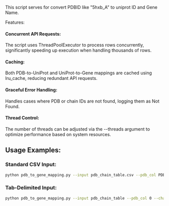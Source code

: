 This script serves for convert PDBID like "5hxb_A" to uniprot ID and Gene Name.

Features:

#### Concurrent API Requests:
The script uses ThreadPoolExecutor to process rows concurrently, significantly speeding up execution when handling thousands of rows.

#### Caching:
Both PDB-to-UniProt and UniProt-to-Gene mappings are cached using lru_cache, reducing redundant API requests.

#### Graceful Error Handling:
Handles cases where PDB or chain IDs are not found, logging them as Not Found.

#### Thread Control:
The number of threads can be adjusted via the --threads argument to optimize performance based on system resources.

## Usage Examples:
### Standard CSV Input:
```bash
python pdb_to_gene_mapping.py --input pdb_chain_table.csv --pdb_col PDB_ID --chain_col CHAIN_ID --threads 20
```
### Tab-Delimited Input:
```bash
python pdb_to_gene_mapping.py --input pdb_chain_table --pdb_col 0 --chain_col 1 --no_header --threads 15
```